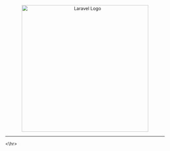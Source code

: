 <p align="center"><a href="https://laravel.com" target="_blank"><img src="![drawSQL-image-export-2024-09-20](https://github.com/user-attachments/assets/0bed6639-b17b-4531-92f3-b15930da8e58)
" width="400" alt="Laravel Logo"></a></p>
<hr><\hr>
